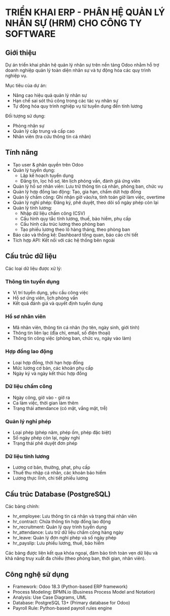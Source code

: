 # TRIỂN KHAI ERP - PHÂN HỆ QUẢN LÝ NHÂN SỰ (HRM) CHO CÔNG TY SOFTWARE
## Giới thiệu

Dự án triển khai phân hệ quản lý nhân sự trên nền tảng Odoo nhằm hỗ trợ doanh nghiệp quản lý toàn diện nhân sự và tự động hóa các quy trình nghiệp vụ.

Mục tiêu của dự án:

- Nâng cao hiệu quả quản lý nhân sự
- Hạn chế sai sót thủ công trong các tác vụ nhân sự
- Tự động hóa quy trình nghiệp vụ từ tuyển dụng đến tính lương

Đối tượng sử dụng:

- Phòng nhân sự
- Quản lý cấp trung và cấp cao
- Nhân viên (tra cứu thông tin cá nhân)

## Tính năng
-	Tạo user & phân quyền trên Odoo
- Quản lý tuyển dụng: 
    + Lập kế hoạch tuyển dụng
    + Đăng tin, lọc hồ sơ, lên lịch phỏng vấn, đánh giá ứng viên
- Quản lý hồ sơ nhân viên: Lưu trữ thông tin cá nhân, phòng ban, chức vụ
- Quản lý hợp đồng lao động: Tạo, gia hạn, chấm dứt hợp đồng
- Quản lý chấm công: Ghi nhận giờ vào/ra, tính toán giờ làm việc, overtime
- Quản lý nghỉ phép: Đăng ký, phê duyệt, theo dõi số ngày phép còn lại
- Quản lý tính lương: 
    + Nhập dữ liệu chấm công (CSV)
    + Cấu hình quy tắc tính lương, thuế, bảo hiểm, phụ cấp
    + Cấu hình cấu trúc lương theo phòng ban
    + Tạo phiếu lương theo lô hàng tháng, theo phòng ban
- Báo cáo và thống kê: Dashboard tổng quan, báo cáo chi tiết
- Tích hợp API: Kết nối với các hệ thống bên ngoài

## Cấu trúc dữ liệu

Các loại dữ liệu được xử lý:

### Thông tin tuyển dụng
- Vị trí tuyển dụng, yêu cầu công việc
- Hồ sơ ứng viên, lịch phỏng vấn
- Kết quả đánh giá và quyết định tuyển dụng

### Hồ sơ nhân viên
- Mã nhân viên, thông tin cá nhân (họ tên, ngày sinh, giới tính)
- Thông tin liên lạc (địa chỉ, email, số điện thoại)
- Thông tin công việc (phòng ban, chức vụ, ngày vào làm)

### Hợp đồng lao động
- Loại hợp đồng, thời hạn hợp đồng
- Mức lương cơ bản, các khoản phụ cấp
- Ngày ký và ngày kết thúc hợp đồng

### Dữ liệu chấm công
- Ngày công, giờ vào - giờ ra
- Ca làm việc, thời gian làm thêm
- Trạng thái attendance (có mặt, vắng mặt, trễ)

### Quản lý nghỉ phép
- Loại phép (phép năm, phép ốm, phép đặc biệt)
- Số ngày phép còn lại, ngày nghỉ
- Trạng thái phê duyệt đơn phép

### Dữ liệu tính lương
- Lương cơ bản, thưởng, phạt, phụ cấp
- Thuế thu nhập cá nhân, các khoản bảo hiểm
- Lương thực lĩnh, chi tiết phiếu lương

## Cấu trúc Database (PostgreSQL)

Các bảng chính:

- hr_employee: Lưu thông tin cá nhân và trạng thái nhân viên
- hr_contract: Chứa thông tin hợp đồng lao động
- hr_recruitment: Quản lý quy trình tuyển dụng
- hr_attendance: Lưu trữ dữ liệu chấm công hàng ngày
- hr_leave: Quản lý đơn nghỉ phép và số ngày phép
- hr_payslip: Lưu phiếu lương, thuế, bảo hiểm

Các bảng được liên kết qua khóa ngoại, đảm bảo tính toàn vẹn dữ liệu và khả năng truy xuất đa chiều (theo phòng ban, thời gian, nhân viên).

## Công nghệ sử dụng

- Framework: Odoo 18.3 (Python-based ERP framework)
- Process Modeling: BPMN.io (Business Process Model and Notation)
- Analysis: Use Case Diagrams, UML
- Database: PostgreSQL 13+ (Primary database for Odoo)
- Payroll Rule: Python-based payroll rules engine
